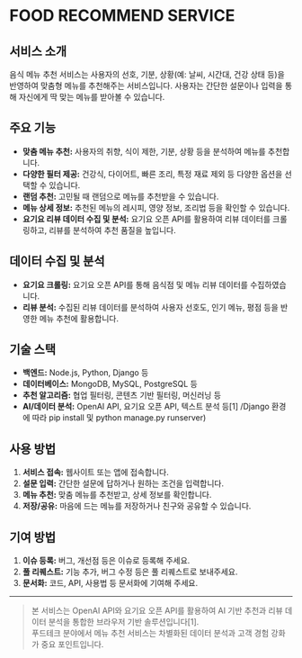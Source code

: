
# FOOD RECOMMEND SERVICE

## 서비스 소개

음식 메뉴 추천 서비스는 사용자의 선호, 기분, 상황(예: 날씨, 시간대, 건강 상태 등)을 반영하여 맞춤형 메뉴를 추천해주는 서비스입니다. 사용자는 간단한 설문이나 입력을 통해 자신에게 딱 맞는 메뉴를 받아볼 수 있습니다.

## 주요 기능

- **맞춤 메뉴 추천:** 사용자의 취향, 식이 제한, 기분, 상황 등을 분석하여 메뉴를 추천합니다.
- **다양한 필터 제공:** 건강식, 다이어트, 빠른 조리, 특정 재료 제외 등 다양한 옵션을 선택할 수 있습니다.
- **랜덤 추천:** 고민될 때 랜덤으로 메뉴를 추천받을 수 있습니다.
- **메뉴 상세 정보:** 추천된 메뉴의 레시피, 영양 정보, 조리법 등을 확인할 수 있습니다.
- **요기요 리뷰 데이터 수집 및 분석:** 요기요 오픈 API를 활용하여 리뷰 데이터를 크롤링하고, 리뷰를 분석하여 추천 품질을 높입니다.

## 데이터 수집 및 분석

- **요기요 크롤링:** 요기요 오픈 API를 통해 음식점 및 메뉴 리뷰 데이터를 수집하였습니다.
- **리뷰 분석:** 수집된 리뷰 데이터를 분석하여 사용자 선호도, 인기 메뉴, 평점 등을 반영한 메뉴 추천에 활용합니다.

## 기술 스택

- **백엔드:** Node.js, Python, Django 등
- **데이터베이스:** MongoDB, MySQL, PostgreSQL 등
- **추천 알고리즘:** 협업 필터링, 콘텐츠 기반 필터링, 머신러닝 등
- **AI/데이터 분석:** OpenAI API, 요기요 오픈 API, 텍스트 분석 등[1]
/Django 환경에 따라 pip install 및 python manage.py runserver)

## 사용 방법

1. **서비스 접속:** 웹사이트 또는 앱에 접속합니다.
2. **설문 입력:** 간단한 설문에 답하거나 원하는 조건을 입력합니다.
3. **메뉴 추천:** 맞춤 메뉴를 추천받고, 상세 정보를 확인합니다.
4. **저장/공유:** 마음에 드는 메뉴를 저장하거나 친구와 공유할 수 있습니다.

## 기여 방법

1. **이슈 등록:** 버그, 개선점 등은 이슈로 등록해 주세요.
2. **풀 리퀘스트:** 기능 추가, 버그 수정 등은 풀 리퀘스트로 보내주세요.
3. **문서화:** 코드, API, 사용법 등 문서화에 기여해 주세요.

---

> 본 서비스는 OpenAI API와 요기요 오픈 API를 활용하여 AI 기반 추천과 리뷰 데이터 분석을 통합한 브라우저 기반 솔루션입니다[1].  
> 푸드테크 분야에서 메뉴 추천 서비스는 차별화된 데이터 분석과 고객 경험 강화가 중요 포인트입니다.


